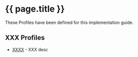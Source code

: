 # {{ page.title }}

These Profiles have been defined for this implementation guide.

## XXX Profiles

* [XXXX](StructureDefinition-au-receivingapplication.html) - XXX desc 

